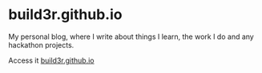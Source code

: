 # build3r.github.io
My personal blog, where I write about things I learn, the work I do and any hackathon projects.

Access it [build3r.github.io](build3r.github.io)
